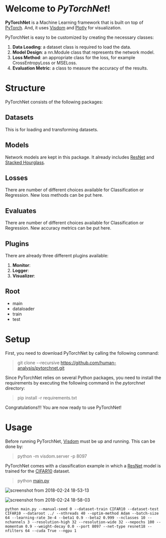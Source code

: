 # Welcome to *PyTorchNet*!

****PyTorchNet**** is a Machine Learning framework that is built on top of [PyTorch](https://github.com/pytorch/pytorch). And, it uses [Visdom](https://github.com/facebookresearch/visdom) and [Plotly](https://github.com/plotly) for visualization.

PyTorchNet is easy to be customized by creating the necessary classes:
 1. **Data Loading**: a dataset class is required to load the data.
 2. **Model Design**: a nn.Module class that represents the network model.
 3. **Loss Method**: an appropriate class for the loss, for example CrossEntropyLoss or MSELoss.
 4. **Evaluation Metric**: a class to measure the accuracy of the results.

# Structure
PyTorchNet consists of the following packages:
## Datasets
This is for loading and transforming datasets.
## Models
Network models are kept in this package. It already includes [ResNet](https://arxiv.org/abs/1512.03385) and [Stacked Hourglass](https://arxiv.org/abs/1603.06937).
## Losses
There are number of different choices available for Classification or Regression. New loss methods can be put here.
## Evaluates
There are number of different choices available for Classification or Regression. New accuracy metrics can be put here.
## Plugins
There are already three different plugins available:
1. **Monitor**:
2. **Logger**: 
3. **Visualizer**:
## Root
 - main
 - dataloader
 - train
 - test

# Setup
First, you need to download PyTorchNet by calling the following command:
> git clone --recursive https://github.com/human-analysis/pytorchnet.git

Since PyTorchNet relies on several Python packages, you need to install the requirements by executing the following command in the *pytorchnet* directory:
> pip install -r requirements.txt

Congratulations!!! You are now ready to use PyTorchNet!

# Usage
Before running PyTorchNet, [Visdom](https://github.com/facebookresearch/visdom#usage) must be up and running. This can be done by:
> python -m visdom.server -p 8097

PyTorchNet comes with a classification example in which a [ResNet](https://arxiv.org/abs/1512.03385) model is trained for the [CIFAR10](https://www.cs.toronto.edu/~kriz/cifar.html) dataset.
> python [main.py](https://github.com/human-analysis/pytorchnet/blob/dev/main.py)

![screenshot from 2018-02-24 18-53-13](https://user-images.githubusercontent.com/24301047/36636539-abe73688-1996-11e8-83ea-c43318f24048.png)

![screenshot from 2018-02-24 18-58-03](https://user-images.githubusercontent.com/24301047/36636483-05f60038-1996-11e8-806e-895638396986.png)

```{r, engine='bash', sample run}
python main.py --manual-seed 0 --dataset-train CIFAR10 --dataset-test CIFAR10 --dataroot ../ --nthreads 40 --optim-method Adam --batch-size 64 --learning-rate 3e-4 --beta1 0.9 --beta2 0.999 --nclasses 10 --nchannels 3 --resolution-high 32 --resolution-wide 32 --nepochs 100 --momentum 0.9 --weight-decay 0.0 --port 8097 --net-type resnet18 --nfilters 64 --cuda True --ngpu 1
```
